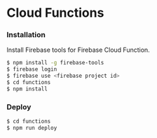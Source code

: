# Cloud Functions

### Installation

Install Firebase tools for Firebase Cloud Function.

```sh
$ npm install -g firebase-tools
$ firebase login
$ firebase use <firebase project id>
$ cd functions
$ npm install
```

### Deploy

```sh
$ cd functions
$ npm run deploy
```
